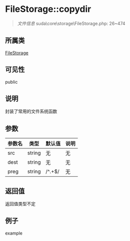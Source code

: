 # FileStorage::copydir

> *文件信息* suda\core\storage\FileStorage.php: 26~474
## 所属类 

[FileStorage](../FileStorage.md)

## 可见性

  public  
## 说明

封装了常用的文件系统函数

## 参数

| 参数名 | 类型 | 默认值 | 说明 |
|--------|-----|-------|-------|
| src |  string | 无 | 无 |
| dest |  string | 无 | 无 |
| preg |  string | /^.+$/ | 无 |

## 返回值
返回值类型不定

## 例子

example